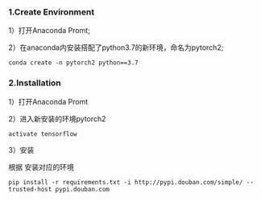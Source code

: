 ### 1.Create Environment
1）打开Anaconda Promt; 

2）在anaconda内安装搭配了python3.7的新环境，命名为pytorch2; 

`conda create -n pytorch2 python==3.7`

### 2.Installation
1）打开Anaconda Promt  

2）进入新安装的环境pytorch2

`activate tensorflow`  

3）安装 

根据   安装对应的环境

`pip install -r requirements.txt -i http://pypi.douban.com/simple/ --trusted-host pypi.douban.com`  

